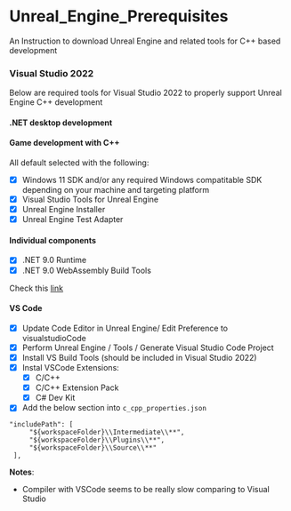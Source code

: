 # Unreal_Engine_Prerequisites
An Instruction to download Unreal Engine and related tools for C++ based development


### Visual Studio 2022
Below are required tools for Visual Studio 2022 to properly support Unreal Engine C++ development
#### .NET desktop development
#### Game development with C++
All default selected with the following:
- [x] Windows 11 SDK and/or any required Windows compatitable SDK depending on your machine and targeting platform
- [x] Visual Studio Tools for Unreal Engine
- [x] Unreal Engine Installer
- [x] Unreal Engine Test Adapter
#### Individual components
- [x] .NET 9.0 Runtime
- [x] .NET 9.0 WebAssembly Build Tools

Check this [link](https://learn.microsoft.com/en-us/visualstudio/gamedev/unreal/get-started/vs-tools-unreal-install)

#### VS Code
- [x] Update Code Editor in Unreal Engine/ Edit Preference to visualstudioCode
- [x] Perform Unreal Engine / Tools / Generate Visual Studio Code Project
- [x] Install VS Build Tools (should be included in Visual Studio 2022)
- [x] Instal VSCode Extensions:
  - [x] C/C++
  - [x] C/C++ Extension Pack
  - [x] C# Dev Kit

- [x] Add the below section into `c_cpp_properties.json`
```
"includePath": [ 
     "${workspaceFolder}\\Intermediate\\**", 
     "${workspaceFolder}\\Plugins\\**", 
     "${workspaceFolder}\\Source\\**" 
 ],
```

**Notes**:
- Compiler with VSCode seems to be really slow comparing to Visual Studio